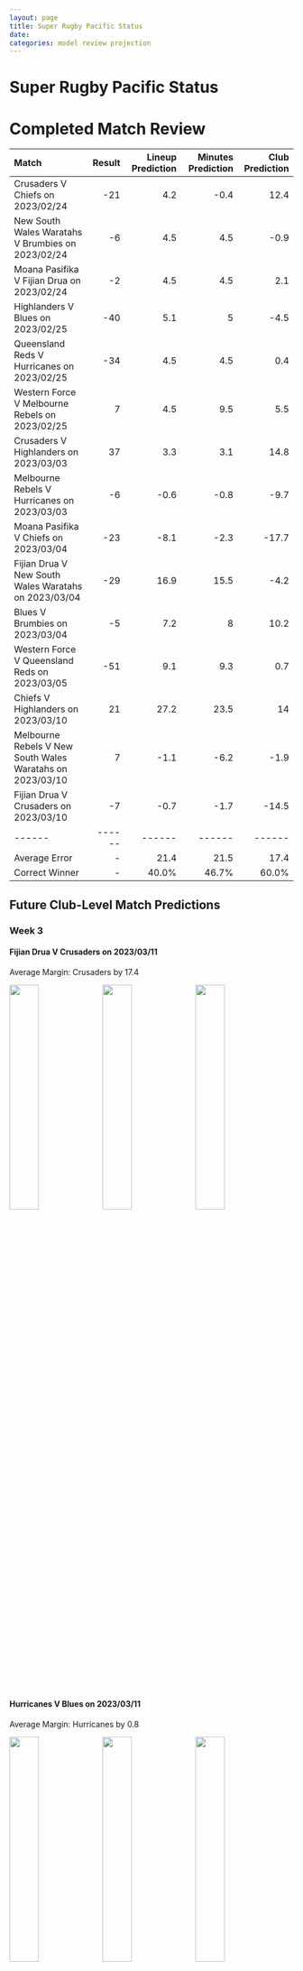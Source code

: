 ```yaml
---  
layout: page  
title: Super Rugby Pacific Status  
date:   
categories: model review projection  
---
```

# Super Rugby Pacific Status

# Completed Match Review


| Match                                                     |   Result |   Lineup Prediction |   Minutes Prediction |   Club Prediction |
|:----------------------------------------------------------|---------:|--------------------:|---------------------:|------------------:|
| Crusaders V Chiefs on 2023/02/24                          |      -21 |                 4.2 |                 -0.4 |              12.4 |
| New South Wales Waratahs V Brumbies on 2023/02/24         |       -6 |                 4.5 |                  4.5 |              -0.9 |
| Moana Pasifika V Fijian Drua on 2023/02/24                |       -2 |                 4.5 |                  4.5 |               2.1 |
| Highlanders V Blues on 2023/02/25                         |      -40 |                 5.1 |                  5   |              -4.5 |
| Queensland Reds V Hurricanes on 2023/02/25                |      -34 |                 4.5 |                  4.5 |               0.4 |
| Western Force V Melbourne Rebels on 2023/02/25            |        7 |                 4.5 |                  9.5 |               5.5 |
| Crusaders V Highlanders on 2023/03/03                     |       37 |                 3.3 |                  3.1 |              14.8 |
| Melbourne Rebels V Hurricanes on 2023/03/03               |       -6 |                -0.6 |                 -0.8 |              -9.7 |
| Moana Pasifika V Chiefs on 2023/03/04                     |      -23 |                -8.1 |                 -2.3 |             -17.7 |
| Fijian Drua V New South Wales Waratahs on 2023/03/04      |      -29 |                16.9 |                 15.5 |              -4.2 |
| Blues V Brumbies on 2023/03/04                            |       -5 |                 7.2 |                  8   |              10.2 |
| Western Force V Queensland Reds on 2023/03/05             |      -51 |                 9.1 |                  9.3 |               0.7 |
| Chiefs V Highlanders on 2023/03/10                        |       21 |                27.2 |                 23.5 |              14   |
| Melbourne Rebels V New South Wales Waratahs on 2023/03/10 |        7 |                -1.1 |                 -6.2 |              -1.9 |
| Fijian Drua V Crusaders on 2023/03/10                     |       -7 |                -0.7 |                 -1.7 |             -14.5 |
| ------ | ------ | ------ | ------ | ------ |
| Average Error |       - | 21.4 | 21.5 | 17.4 |
| Correct Winner |       - | 40.0% | 46.7% | 60.0% |


## Future Club-Level Match Predictions

### Week 3

#### Fijian Drua V Crusaders on 2023/03/11


Average Margin: Crusaders by 17.4

<p float="left">
<img src="plots/performances_Fijian Drua_V_Crusaders_3.png" width="32%" />
<img src="plots/resultbar_Fijian Drua_V_Crusaders_3.png" width="32%" />
<img src="plots/spreads_Fijian Drua_V_Crusaders_3.png" width="32%" />
</p>

#### Hurricanes V Blues on 2023/03/11


Average Margin: Hurricanes by 0.8

<p float="left">
<img src="plots/performances_Hurricanes_V_Blues_3.png" width="32%" />
<img src="plots/resultbar_Hurricanes_V_Blues_3.png" width="32%" />
<img src="plots/spreads_Hurricanes_V_Blues_3.png" width="32%" />
</p>

#### Brumbies V Queensland Reds on 2023/03/11


Average Margin: Brumbies by 10.6

<p float="left">
<img src="plots/performances_Brumbies_V_Queensland Reds_3.png" width="32%" />
<img src="plots/resultbar_Brumbies_V_Queensland Reds_3.png" width="32%" />
<img src="plots/spreads_Brumbies_V_Queensland Reds_3.png" width="32%" />
</p>

#### Western Force V Moana Pasifika on 2023/03/11


Average Margin: Western Force by 9.3

<p float="left">
<img src="plots/performances_Western Force_V_Moana Pasifika_3.png" width="32%" />
<img src="plots/resultbar_Western Force_V_Moana Pasifika_3.png" width="32%" />
<img src="plots/spreads_Western Force_V_Moana Pasifika_3.png" width="32%" />
</p>

### Week 4

#### Hurricanes V New South Wales Waratahs on 2023/03/17


Average Margin: Hurricanes by 10.2

<p float="left">
<img src="plots/performances_Hurricanes_V_New South Wales Waratahs_4.png" width="32%" />
<img src="plots/resultbar_Hurricanes_V_New South Wales Waratahs_4.png" width="32%" />
<img src="plots/spreads_Hurricanes_V_New South Wales Waratahs_4.png" width="32%" />
</p>

#### Chiefs V Melbourne Rebels on 2023/03/18


Average Margin: Chiefs by 18.3

<p float="left">
<img src="plots/performances_Chiefs_V_Melbourne Rebels_4.png" width="32%" />
<img src="plots/resultbar_Chiefs_V_Melbourne Rebels_4.png" width="32%" />
<img src="plots/spreads_Chiefs_V_Melbourne Rebels_4.png" width="32%" />
</p>

#### Blues V Crusaders on 2023/03/18


Average Margin: Blues by 3.7

<p float="left">
<img src="plots/performances_Blues_V_Crusaders_4.png" width="32%" />
<img src="plots/resultbar_Blues_V_Crusaders_4.png" width="32%" />
<img src="plots/spreads_Blues_V_Crusaders_4.png" width="32%" />
</p>

#### Brumbies V Moana Pasifika on 2023/03/18


Average Margin: Brumbies by 25.0

<p float="left">
<img src="plots/performances_Brumbies_V_Moana Pasifika_4.png" width="32%" />
<img src="plots/resultbar_Brumbies_V_Moana Pasifika_4.png" width="32%" />
<img src="plots/spreads_Brumbies_V_Moana Pasifika_4.png" width="32%" />
</p>

#### Highlanders V Western Force on 2023/03/19


Average Margin: Highlanders by 9.5

<p float="left">
<img src="plots/performances_Highlanders_V_Western Force_4.png" width="32%" />
<img src="plots/resultbar_Highlanders_V_Western Force_4.png" width="32%" />
<img src="plots/spreads_Highlanders_V_Western Force_4.png" width="32%" />
</p>

#### Queensland Reds V Fijian Drua on 2023/03/19


Average Margin: Queensland Reds by 14.8

<p float="left">
<img src="plots/performances_Queensland Reds_V_Fijian Drua_4.png" width="32%" />
<img src="plots/resultbar_Queensland Reds_V_Fijian Drua_4.png" width="32%" />
<img src="plots/spreads_Queensland Reds_V_Fijian Drua_4.png" width="32%" />
</p>

### Week 5

#### Crusaders V Brumbies on 2023/03/24


Average Margin: Crusaders by 5.4

<p float="left">
<img src="plots/performances_Crusaders_V_Brumbies_5.png" width="32%" />
<img src="plots/resultbar_Crusaders_V_Brumbies_5.png" width="32%" />
<img src="plots/spreads_Crusaders_V_Brumbies_5.png" width="32%" />
</p>

#### New South Wales Waratahs V Chiefs on 2023/03/24


Average Margin: Chiefs by 6.3

<p float="left">
<img src="plots/performances_New South Wales Waratahs_V_Chiefs_5.png" width="32%" />
<img src="plots/resultbar_New South Wales Waratahs_V_Chiefs_5.png" width="32%" />
<img src="plots/spreads_New South Wales Waratahs_V_Chiefs_5.png" width="32%" />
</p>

#### Highlanders V Fijian Drua on 2023/03/25


Average Margin: Highlanders by 12.2

<p float="left">
<img src="plots/performances_Highlanders_V_Fijian Drua_5.png" width="32%" />
<img src="plots/resultbar_Highlanders_V_Fijian Drua_5.png" width="32%" />
<img src="plots/spreads_Highlanders_V_Fijian Drua_5.png" width="32%" />
</p>

#### Moana Pasifika V Hurricanes on 2023/03/25


Average Margin: Hurricanes by 17.4

<p float="left">
<img src="plots/performances_Moana Pasifika_V_Hurricanes_5.png" width="32%" />
<img src="plots/resultbar_Moana Pasifika_V_Hurricanes_5.png" width="32%" />
<img src="plots/spreads_Moana Pasifika_V_Hurricanes_5.png" width="32%" />
</p>

#### Melbourne Rebels V Queensland Reds on 2023/03/25


Average Margin: Queensland Reds by 2.8

<p float="left">
<img src="plots/performances_Melbourne Rebels_V_Queensland Reds_5.png" width="32%" />
<img src="plots/resultbar_Melbourne Rebels_V_Queensland Reds_5.png" width="32%" />
<img src="plots/spreads_Melbourne Rebels_V_Queensland Reds_5.png" width="32%" />
</p>

#### Blues V Western Force on 2023/03/26


Average Margin: Blues by 21.2

<p float="left">
<img src="plots/performances_Blues_V_Western Force_5.png" width="32%" />
<img src="plots/resultbar_Blues_V_Western Force_5.png" width="32%" />
<img src="plots/spreads_Blues_V_Western Force_5.png" width="32%" />
</p>

### Week 6

#### Moana Pasifika V Highlanders on 2023/03/31


Average Margin: Highlanders by 9.2

<p float="left">
<img src="plots/performances_Moana Pasifika_V_Highlanders_6.png" width="32%" />
<img src="plots/resultbar_Moana Pasifika_V_Highlanders_6.png" width="32%" />
<img src="plots/spreads_Moana Pasifika_V_Highlanders_6.png" width="32%" />
</p>

#### Queensland Reds V Crusaders on 2023/03/31


Average Margin: Crusaders by 5.5

<p float="left">
<img src="plots/performances_Queensland Reds_V_Crusaders_6.png" width="32%" />
<img src="plots/resultbar_Queensland Reds_V_Crusaders_6.png" width="32%" />
<img src="plots/spreads_Queensland Reds_V_Crusaders_6.png" width="32%" />
</p>

#### Fijian Drua V Melbourne Rebels on 2023/04/01


Average Margin: Melbourne Rebels by 1.8

<p float="left">
<img src="plots/performances_Fijian Drua_V_Melbourne Rebels_6.png" width="32%" />
<img src="plots/resultbar_Fijian Drua_V_Melbourne Rebels_6.png" width="32%" />
<img src="plots/spreads_Fijian Drua_V_Melbourne Rebels_6.png" width="32%" />
</p>

#### Chiefs V Blues on 2023/04/01


Average Margin: Chiefs by 2.6

<p float="left">
<img src="plots/performances_Chiefs_V_Blues_6.png" width="32%" />
<img src="plots/resultbar_Chiefs_V_Blues_6.png" width="32%" />
<img src="plots/spreads_Chiefs_V_Blues_6.png" width="32%" />
</p>

#### Brumbies V New South Wales Waratahs on 2023/04/01


Average Margin: Brumbies by 10.9

<p float="left">
<img src="plots/performances_Brumbies_V_New South Wales Waratahs_6.png" width="32%" />
<img src="plots/resultbar_Brumbies_V_New South Wales Waratahs_6.png" width="32%" />
<img src="plots/spreads_Brumbies_V_New South Wales Waratahs_6.png" width="32%" />
</p>

#### Hurricanes V Western Force on 2023/04/02


Average Margin: Hurricanes by 18.3

<p float="left">
<img src="plots/performances_Hurricanes_V_Western Force_6.png" width="32%" />
<img src="plots/resultbar_Hurricanes_V_Western Force_6.png" width="32%" />
<img src="plots/spreads_Hurricanes_V_Western Force_6.png" width="32%" />
</p>

### Week 7

#### Crusaders V Moana Pasifika on 2023/04/07


Average Margin: Crusaders by 26.6

<p float="left">
<img src="plots/performances_Crusaders_V_Moana Pasifika_7.png" width="32%" />
<img src="plots/resultbar_Crusaders_V_Moana Pasifika_7.png" width="32%" />
<img src="plots/spreads_Crusaders_V_Moana Pasifika_7.png" width="32%" />
</p>

#### Queensland Reds V Brumbies on 2023/04/07


Average Margin: Brumbies by 3.7

<p float="left">
<img src="plots/performances_Queensland Reds_V_Brumbies_7.png" width="32%" />
<img src="plots/resultbar_Queensland Reds_V_Brumbies_7.png" width="32%" />
<img src="plots/spreads_Queensland Reds_V_Brumbies_7.png" width="32%" />
</p>

#### Highlanders V Hurricanes on 2023/04/08


Average Margin: Hurricanes by 5.5

<p float="left">
<img src="plots/performances_Highlanders_V_Hurricanes_7.png" width="32%" />
<img src="plots/resultbar_Highlanders_V_Hurricanes_7.png" width="32%" />
<img src="plots/spreads_Highlanders_V_Hurricanes_7.png" width="32%" />
</p>

#### Melbourne Rebels V Blues on 2023/04/08


Average Margin: Blues by 11.6

<p float="left">
<img src="plots/performances_Melbourne Rebels_V_Blues_7.png" width="32%" />
<img src="plots/resultbar_Melbourne Rebels_V_Blues_7.png" width="32%" />
<img src="plots/spreads_Melbourne Rebels_V_Blues_7.png" width="32%" />
</p>

### Week 8

#### Moana Pasifika V Queensland Reds on 2023/04/14


Average Margin: Queensland Reds by 11.4

<p float="left">
<img src="plots/performances_Moana Pasifika_V_Queensland Reds_8.png" width="32%" />
<img src="plots/resultbar_Moana Pasifika_V_Queensland Reds_8.png" width="32%" />
<img src="plots/spreads_Moana Pasifika_V_Queensland Reds_8.png" width="32%" />
</p>

#### Brumbies V Fijian Drua on 2023/04/14


Average Margin: Brumbies by 21.2

<p float="left">
<img src="plots/performances_Brumbies_V_Fijian Drua_8.png" width="32%" />
<img src="plots/resultbar_Brumbies_V_Fijian Drua_8.png" width="32%" />
<img src="plots/spreads_Brumbies_V_Fijian Drua_8.png" width="32%" />
</p>

#### Hurricanes V Chiefs on 2023/04/15


Average Margin: Hurricanes by 0.9

<p float="left">
<img src="plots/performances_Hurricanes_V_Chiefs_8.png" width="32%" />
<img src="plots/resultbar_Hurricanes_V_Chiefs_8.png" width="32%" />
<img src="plots/spreads_Hurricanes_V_Chiefs_8.png" width="32%" />
</p>

#### New South Wales Waratahs V Western Force on 2023/04/15


Average Margin: New South Wales Waratahs by 11.4

<p float="left">
<img src="plots/performances_New South Wales Waratahs_V_Western Force_8.png" width="32%" />
<img src="plots/resultbar_New South Wales Waratahs_V_Western Force_8.png" width="32%" />
<img src="plots/spreads_New South Wales Waratahs_V_Western Force_8.png" width="32%" />
</p>

### Week 9

#### Chiefs V Fijian Drua on 2023/04/21


Average Margin: Chiefs by 23.0

<p float="left">
<img src="plots/performances_Chiefs_V_Fijian Drua_9.png" width="32%" />
<img src="plots/resultbar_Chiefs_V_Fijian Drua_9.png" width="32%" />
<img src="plots/spreads_Chiefs_V_Fijian Drua_9.png" width="32%" />
</p>

#### Melbourne Rebels V Crusaders on 2023/04/21


Average Margin: Crusaders by 11.9

<p float="left">
<img src="plots/performances_Melbourne Rebels_V_Crusaders_9.png" width="32%" />
<img src="plots/resultbar_Melbourne Rebels_V_Crusaders_9.png" width="32%" />
<img src="plots/spreads_Melbourne Rebels_V_Crusaders_9.png" width="32%" />
</p>

#### Blues V New South Wales Waratahs on 2023/04/22


Average Margin: Blues by 13.3

<p float="left">
<img src="plots/performances_Blues_V_New South Wales Waratahs_9.png" width="32%" />
<img src="plots/resultbar_Blues_V_New South Wales Waratahs_9.png" width="32%" />
<img src="plots/spreads_Blues_V_New South Wales Waratahs_9.png" width="32%" />
</p>

#### Western Force V Highlanders on 2023/04/22


Average Margin: Highlanders by 3.1

<p float="left">
<img src="plots/performances_Western Force_V_Highlanders_9.png" width="32%" />
<img src="plots/resultbar_Western Force_V_Highlanders_9.png" width="32%" />
<img src="plots/spreads_Western Force_V_Highlanders_9.png" width="32%" />
</p>

### Week 10

#### Hurricanes V Brumbies on 2023/04/28


Average Margin: Hurricanes by 2.5

<p float="left">
<img src="plots/performances_Hurricanes_V_Brumbies_10.png" width="32%" />
<img src="plots/resultbar_Hurricanes_V_Brumbies_10.png" width="32%" />
<img src="plots/spreads_Hurricanes_V_Brumbies_10.png" width="32%" />
</p>

#### New South Wales Waratahs V Highlanders on 2023/04/28


Average Margin: New South Wales Waratahs by 5.3

<p float="left">
<img src="plots/performances_New South Wales Waratahs_V_Highlanders_10.png" width="32%" />
<img src="plots/resultbar_New South Wales Waratahs_V_Highlanders_10.png" width="32%" />
<img src="plots/spreads_New South Wales Waratahs_V_Highlanders_10.png" width="32%" />
</p>

#### Fijian Drua V Blues on 2023/04/29


Average Margin: Blues by 16.7

<p float="left">
<img src="plots/performances_Fijian Drua_V_Blues_10.png" width="32%" />
<img src="plots/resultbar_Fijian Drua_V_Blues_10.png" width="32%" />
<img src="plots/spreads_Fijian Drua_V_Blues_10.png" width="32%" />
</p>

#### Moana Pasifika V Melbourne Rebels on 2023/04/29


Average Margin: Melbourne Rebels by 4.7

<p float="left">
<img src="plots/performances_Moana Pasifika_V_Melbourne Rebels_10.png" width="32%" />
<img src="plots/resultbar_Moana Pasifika_V_Melbourne Rebels_10.png" width="32%" />
<img src="plots/spreads_Moana Pasifika_V_Melbourne Rebels_10.png" width="32%" />
</p>

#### Chiefs V Crusaders on 2023/04/29


Average Margin: Chiefs by 3.3

<p float="left">
<img src="plots/performances_Chiefs_V_Crusaders_10.png" width="32%" />
<img src="plots/resultbar_Chiefs_V_Crusaders_10.png" width="32%" />
<img src="plots/spreads_Chiefs_V_Crusaders_10.png" width="32%" />
</p>

#### Queensland Reds V Western Force on 2023/04/29


Average Margin: Queensland Reds by 12.0

<p float="left">
<img src="plots/performances_Queensland Reds_V_Western Force_10.png" width="32%" />
<img src="plots/resultbar_Queensland Reds_V_Western Force_10.png" width="32%" />
<img src="plots/spreads_Queensland Reds_V_Western Force_10.png" width="32%" />
</p>

### Week 11

#### Highlanders V Chiefs on 2023/05/05


Average Margin: Chiefs by 7.9

<p float="left">
<img src="plots/performances_Highlanders_V_Chiefs_11.png" width="32%" />
<img src="plots/resultbar_Highlanders_V_Chiefs_11.png" width="32%" />
<img src="plots/spreads_Highlanders_V_Chiefs_11.png" width="32%" />
</p>

#### Fijian Drua V Hurricanes on 2023/05/06


Average Margin: Hurricanes by 13.4

<p float="left">
<img src="plots/performances_Fijian Drua_V_Hurricanes_11.png" width="32%" />
<img src="plots/resultbar_Fijian Drua_V_Hurricanes_11.png" width="32%" />
<img src="plots/spreads_Fijian Drua_V_Hurricanes_11.png" width="32%" />
</p>

#### Crusaders V Western Force on 2023/05/06


Average Margin: Crusaders by 20.8

<p float="left">
<img src="plots/performances_Crusaders_V_Western Force_11.png" width="32%" />
<img src="plots/resultbar_Crusaders_V_Western Force_11.png" width="32%" />
<img src="plots/spreads_Crusaders_V_Western Force_11.png" width="32%" />
</p>

#### Blues V Moana Pasifika on 2023/05/06


Average Margin: Blues by 26.4

<p float="left">
<img src="plots/performances_Blues_V_Moana Pasifika_11.png" width="32%" />
<img src="plots/resultbar_Blues_V_Moana Pasifika_11.png" width="32%" />
<img src="plots/spreads_Blues_V_Moana Pasifika_11.png" width="32%" />
</p>

#### Queensland Reds V New South Wales Waratahs on 2023/05/06


Average Margin: Queensland Reds by 3.9

<p float="left">
<img src="plots/performances_Queensland Reds_V_New South Wales Waratahs_11.png" width="32%" />
<img src="plots/resultbar_Queensland Reds_V_New South Wales Waratahs_11.png" width="32%" />
<img src="plots/spreads_Queensland Reds_V_New South Wales Waratahs_11.png" width="32%" />
</p>

#### Melbourne Rebels V Brumbies on 2023/05/07


Average Margin: Brumbies by 9.5

<p float="left">
<img src="plots/performances_Melbourne Rebels_V_Brumbies_11.png" width="32%" />
<img src="plots/resultbar_Melbourne Rebels_V_Brumbies_11.png" width="32%" />
<img src="plots/spreads_Melbourne Rebels_V_Brumbies_11.png" width="32%" />
</p>

### Week 12

#### Chiefs V Queensland Reds on 2023/05/12


Average Margin: Chiefs by 12.2

<p float="left">
<img src="plots/performances_Chiefs_V_Queensland Reds_12.png" width="32%" />
<img src="plots/resultbar_Chiefs_V_Queensland Reds_12.png" width="32%" />
<img src="plots/spreads_Chiefs_V_Queensland Reds_12.png" width="32%" />
</p>

#### Western Force V Fijian Drua on 2023/05/12


Average Margin: Western Force by 5.3

<p float="left">
<img src="plots/performances_Western Force_V_Fijian Drua_12.png" width="32%" />
<img src="plots/resultbar_Western Force_V_Fijian Drua_12.png" width="32%" />
<img src="plots/spreads_Western Force_V_Fijian Drua_12.png" width="32%" />
</p>

#### Hurricanes V Moana Pasifika on 2023/05/13


Average Margin: Hurricanes by 23.9

<p float="left">
<img src="plots/performances_Hurricanes_V_Moana Pasifika_12.png" width="32%" />
<img src="plots/resultbar_Hurricanes_V_Moana Pasifika_12.png" width="32%" />
<img src="plots/spreads_Hurricanes_V_Moana Pasifika_12.png" width="32%" />
</p>

#### Crusaders V Blues on 2023/05/13


Average Margin: Crusaders by 3.3

<p float="left">
<img src="plots/performances_Crusaders_V_Blues_12.png" width="32%" />
<img src="plots/resultbar_Crusaders_V_Blues_12.png" width="32%" />
<img src="plots/spreads_Crusaders_V_Blues_12.png" width="32%" />
</p>

#### New South Wales Waratahs V Melbourne Rebels on 2023/05/13


Average Margin: New South Wales Waratahs by 8.8

<p float="left">
<img src="plots/performances_New South Wales Waratahs_V_Melbourne Rebels_12.png" width="32%" />
<img src="plots/resultbar_New South Wales Waratahs_V_Melbourne Rebels_12.png" width="32%" />
<img src="plots/spreads_New South Wales Waratahs_V_Melbourne Rebels_12.png" width="32%" />
</p>

#### Brumbies V Highlanders on 2023/05/14


Average Margin: Brumbies by 12.8

<p float="left">
<img src="plots/performances_Brumbies_V_Highlanders_12.png" width="32%" />
<img src="plots/resultbar_Brumbies_V_Highlanders_12.png" width="32%" />
<img src="plots/spreads_Brumbies_V_Highlanders_12.png" width="32%" />
</p>

### Week 13

#### Moana Pasifika V Crusaders on 2023/05/19


Average Margin: Crusaders by 19.7

<p float="left">
<img src="plots/performances_Moana Pasifika_V_Crusaders_13.png" width="32%" />
<img src="plots/resultbar_Moana Pasifika_V_Crusaders_13.png" width="32%" />
<img src="plots/spreads_Moana Pasifika_V_Crusaders_13.png" width="32%" />
</p>

#### Queensland Reds V Blues on 2023/05/19


Average Margin: Blues by 5.6

<p float="left">
<img src="plots/performances_Queensland Reds_V_Blues_13.png" width="32%" />
<img src="plots/resultbar_Queensland Reds_V_Blues_13.png" width="32%" />
<img src="plots/spreads_Queensland Reds_V_Blues_13.png" width="32%" />
</p>

#### Highlanders V Melbourne Rebels on 2023/05/20


Average Margin: Highlanders by 6.6

<p float="left">
<img src="plots/performances_Highlanders_V_Melbourne Rebels_13.png" width="32%" />
<img src="plots/resultbar_Highlanders_V_Melbourne Rebels_13.png" width="32%" />
<img src="plots/spreads_Highlanders_V_Melbourne Rebels_13.png" width="32%" />
</p>

#### Chiefs V Hurricanes on 2023/05/20


Average Margin: Chiefs by 5.8

<p float="left">
<img src="plots/performances_Chiefs_V_Hurricanes_13.png" width="32%" />
<img src="plots/resultbar_Chiefs_V_Hurricanes_13.png" width="32%" />
<img src="plots/spreads_Chiefs_V_Hurricanes_13.png" width="32%" />
</p>

#### New South Wales Waratahs V Fijian Drua on 2023/05/20


Average Margin: New South Wales Waratahs by 13.9

<p float="left">
<img src="plots/performances_New South Wales Waratahs_V_Fijian Drua_13.png" width="32%" />
<img src="plots/resultbar_New South Wales Waratahs_V_Fijian Drua_13.png" width="32%" />
<img src="plots/spreads_New South Wales Waratahs_V_Fijian Drua_13.png" width="32%" />
</p>

#### Western Force V Brumbies on 2023/05/20


Average Margin: Brumbies by 12.4

<p float="left">
<img src="plots/performances_Western Force_V_Brumbies_13.png" width="32%" />
<img src="plots/resultbar_Western Force_V_Brumbies_13.png" width="32%" />
<img src="plots/spreads_Western Force_V_Brumbies_13.png" width="32%" />
</p>

### Week 14

#### Highlanders V Queensland Reds on 2023/05/26


Average Margin: Highlanders by 0.9

<p float="left">
<img src="plots/performances_Highlanders_V_Queensland Reds_14.png" width="32%" />
<img src="plots/resultbar_Highlanders_V_Queensland Reds_14.png" width="32%" />
<img src="plots/spreads_Highlanders_V_Queensland Reds_14.png" width="32%" />
</p>

#### Melbourne Rebels V Western Force on 2023/05/26


Average Margin: Melbourne Rebels by 5.9

<p float="left">
<img src="plots/performances_Melbourne Rebels_V_Western Force_14.png" width="32%" />
<img src="plots/resultbar_Melbourne Rebels_V_Western Force_14.png" width="32%" />
<img src="plots/spreads_Melbourne Rebels_V_Western Force_14.png" width="32%" />
</p>

#### Fijian Drua V Moana Pasifika on 2023/05/27


Average Margin: Fijian Drua by 6.5

<p float="left">
<img src="plots/performances_Fijian Drua_V_Moana Pasifika_14.png" width="32%" />
<img src="plots/resultbar_Fijian Drua_V_Moana Pasifika_14.png" width="32%" />
<img src="plots/spreads_Fijian Drua_V_Moana Pasifika_14.png" width="32%" />
</p>

#### Crusaders V New South Wales Waratahs on 2023/05/27


Average Margin: Crusaders by 12.7

<p float="left">
<img src="plots/performances_Crusaders_V_New South Wales Waratahs_14.png" width="32%" />
<img src="plots/resultbar_Crusaders_V_New South Wales Waratahs_14.png" width="32%" />
<img src="plots/spreads_Crusaders_V_New South Wales Waratahs_14.png" width="32%" />
</p>

#### Blues V Hurricanes on 2023/05/27


Average Margin: Blues by 6.5

<p float="left">
<img src="plots/performances_Blues_V_Hurricanes_14.png" width="32%" />
<img src="plots/resultbar_Blues_V_Hurricanes_14.png" width="32%" />
<img src="plots/spreads_Blues_V_Hurricanes_14.png" width="32%" />
</p>

#### Brumbies V Chiefs on 2023/05/27


Average Margin: Brumbies by 1.5

<p float="left">
<img src="plots/performances_Brumbies_V_Chiefs_14.png" width="32%" />
<img src="plots/resultbar_Brumbies_V_Chiefs_14.png" width="32%" />
<img src="plots/spreads_Brumbies_V_Chiefs_14.png" width="32%" />
</p>

### Week 15

#### Blues V Highlanders on 2023/06/02


Average Margin: Blues by 14.8

<p float="left">
<img src="plots/performances_Blues_V_Highlanders_15.png" width="32%" />
<img src="plots/resultbar_Blues_V_Highlanders_15.png" width="32%" />
<img src="plots/spreads_Blues_V_Highlanders_15.png" width="32%" />
</p>

#### Brumbies V Melbourne Rebels on 2023/06/02


Average Margin: Brumbies by 16.2

<p float="left">
<img src="plots/performances_Brumbies_V_Melbourne Rebels_15.png" width="32%" />
<img src="plots/resultbar_Brumbies_V_Melbourne Rebels_15.png" width="32%" />
<img src="plots/spreads_Brumbies_V_Melbourne Rebels_15.png" width="32%" />
</p>

#### Fijian Drua V Queensland Reds on 2023/06/03


Average Margin: Queensland Reds by 7.4

<p float="left">
<img src="plots/performances_Fijian Drua_V_Queensland Reds_15.png" width="32%" />
<img src="plots/resultbar_Fijian Drua_V_Queensland Reds_15.png" width="32%" />
<img src="plots/spreads_Fijian Drua_V_Queensland Reds_15.png" width="32%" />
</p>

#### Hurricanes V Crusaders on 2023/06/03


Average Margin: Hurricanes by 0.7

<p float="left">
<img src="plots/performances_Hurricanes_V_Crusaders_15.png" width="32%" />
<img src="plots/resultbar_Hurricanes_V_Crusaders_15.png" width="32%" />
<img src="plots/spreads_Hurricanes_V_Crusaders_15.png" width="32%" />
</p>

#### New South Wales Waratahs V Moana Pasifika on 2023/06/03


Average Margin: New South Wales Waratahs by 17.0

<p float="left">
<img src="plots/performances_New South Wales Waratahs_V_Moana Pasifika_15.png" width="32%" />
<img src="plots/resultbar_New South Wales Waratahs_V_Moana Pasifika_15.png" width="32%" />
<img src="plots/spreads_New South Wales Waratahs_V_Moana Pasifika_15.png" width="32%" />
</p>

#### Western Force V Chiefs on 2023/06/03


Average Margin: Chiefs by 13.6

<p float="left">
<img src="plots/performances_Western Force_V_Chiefs_15.png" width="32%" />
<img src="plots/resultbar_Western Force_V_Chiefs_15.png" width="32%" />
<img src="plots/spreads_Western Force_V_Chiefs_15.png" width="32%" />
</p>
